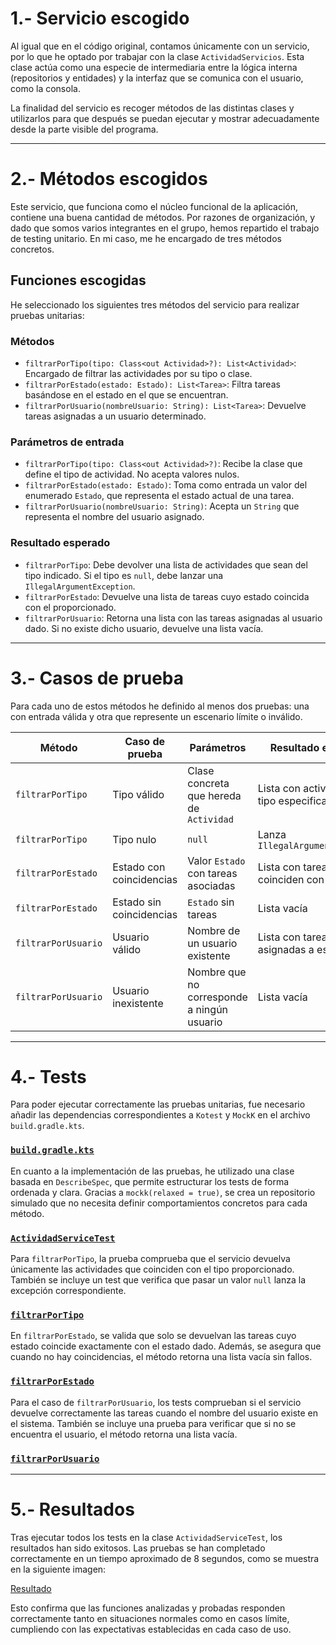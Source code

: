 # 1.- Servicio escogido

Al igual que en el código original, contamos únicamente con un servicio, por lo que he optado por trabajar con la clase `ActividadServicios`. Esta clase actúa como una especie de intermediaria entre la lógica interna (repositorios y entidades) y la interfaz que se comunica con el usuario, como la consola.

La finalidad del servicio es recoger métodos de las distintas clases y utilizarlos para que después se puedan ejecutar y mostrar adecuadamente desde la parte visible del programa.

---

# 2.- Métodos escogidos

Este servicio, que funciona como el núcleo funcional de la aplicación, contiene una buena cantidad de métodos. Por razones de organización, y dado que somos varios integrantes en el grupo, hemos repartido el trabajo de testing unitario. En mi caso, me he encargado de tres métodos concretos.

## Funciones escogidas

He seleccionado los siguientes tres métodos del servicio para realizar pruebas unitarias:

### Métodos

- `filtrarPorTipo(tipo: Class<out Actividad>?): List<Actividad>`: Encargado de filtrar las actividades por su tipo o clase.
- `filtrarPorEstado(estado: Estado): List<Tarea>`: Filtra tareas basándose en el estado en el que se encuentran.
- `filtrarPorUsuario(nombreUsuario: String): List<Tarea>`: Devuelve tareas asignadas a un usuario determinado.

### Parámetros de entrada

- `filtrarPorTipo(tipo: Class<out Actividad>?)`: Recibe la clase que define el tipo de actividad. No acepta valores nulos.
- `filtrarPorEstado(estado: Estado)`: Toma como entrada un valor del enumerado `Estado`, que representa el estado actual de una tarea.
- `filtrarPorUsuario(nombreUsuario: String)`: Acepta un `String` que representa el nombre del usuario asignado.

### Resultado esperado

- `filtrarPorTipo`: Debe devolver una lista de actividades que sean del tipo indicado. Si el tipo es `null`, debe lanzar una `IllegalArgumentException`.
- `filtrarPorEstado`: Devuelve una lista de tareas cuyo estado coincida con el proporcionado.
- `filtrarPorUsuario`: Retorna una lista con las tareas asignadas al usuario dado. Si no existe dicho usuario, devuelve una lista vacía.

---

# 3.- Casos de prueba

Para cada uno de estos métodos he definido al menos dos pruebas: una con entrada válida y otra que represente un escenario límite o inválido.

| Método                | Caso de prueba                  | Parámetros                                  | Resultado esperado                                |
|-----------------------|---------------------------------|---------------------------------------------|---------------------------------------------------|
| `filtrarPorTipo`      | Tipo válido                     | Clase concreta que hereda de `Actividad`    | Lista con actividades del tipo especificado       |
| `filtrarPorTipo`      | Tipo nulo                       | `null`                                      | Lanza `IllegalArgumentException`                  |
| `filtrarPorEstado`    | Estado con coincidencias        | Valor `Estado` con tareas asociadas         | Lista con tareas que coinciden con el estado      |
| `filtrarPorEstado`    | Estado sin coincidencias        | `Estado` sin tareas                         | Lista vacía                                       |
| `filtrarPorUsuario`   | Usuario válido                  | Nombre de un usuario existente              | Lista con tareas asignadas a ese usuario          |
| `filtrarPorUsuario`   | Usuario inexistente             | Nombre que no corresponde a ningún usuario  | Lista vacía                                       |

---

# 4.- Tests

Para poder ejecutar correctamente las pruebas unitarias, fue necesario añadir las dependencias correspondientes a `Kotest` y `MockK` en el archivo `build.gradle.kts`.

### [`build.gradle.kts`](https://github.com/moraalees/TaskManagerEntornos/blob/Fran/build.gradle.kts)

En cuanto a la implementación de las pruebas, he utilizado una clase basada en `DescribeSpec`, que permite estructurar los tests de forma ordenada y clara. Gracias a `mockk(relaxed = true)`, se crea un repositorio simulado que no necesita definir comportamientos concretos para cada método.

### [`ActividadServiceTest`](https://github.com/moraalees/TaskManagerEntornos/blob/Fran/src/test/ActividadServiceTest.kt)

Para `filtrarPorTipo`, la prueba comprueba que el servicio devuelva únicamente las actividades que coinciden con el tipo proporcionado. También se incluye un test que verifica que pasar un valor `null` lanza la excepción correspondiente.

### [`filtrarPorTipo`](https://github.com/moraalees/TaskManagerEntornos/blob/Fran/src/test/ActividadServiceTest.kt)

En `filtrarPorEstado`, se valida que solo se devuelvan las tareas cuyo estado coincide exactamente con el estado dado. Además, se asegura que cuando no hay coincidencias, el método retorna una lista vacía sin fallos.

### [`filtrarPorEstado`](https://github.com/moraalees/TaskManagerEntornos/blob/Fran/src/test/ActividadServiceTest.kt)

Para el caso de `filtrarPorUsuario`, los tests comprueban si el servicio devuelve correctamente las tareas cuando el nombre del usuario existe en el sistema. También se incluye una prueba para verificar que si no se encuentra el usuario, el método retorna una lista vacía.

### [`filtrarPorUsuario`](https://github.com/moraalees/TaskManagerEntornos/blob/Fran/src/test/ActividadServiceTest.kt)

---

# 5.- Resultados

Tras ejecutar todos los tests en la clase `ActividadServiceTest`, los resultados han sido exitosos. Las pruebas se han completado correctamente en un tiempo aproximado de 8 segundos, como se muestra en la siguiente imagen:

[Resultado](https://github.com/moraalees/TaskManagerEntornos/blob/Fran/images/Captura%20de%20pantalla%202025-05-18%20122616.png)

Esto confirma que las funciones analizadas y probadas responden correctamente tanto en situaciones normales como en casos límite, cumpliendo con las expectativas establecidas en cada caso de uso.
